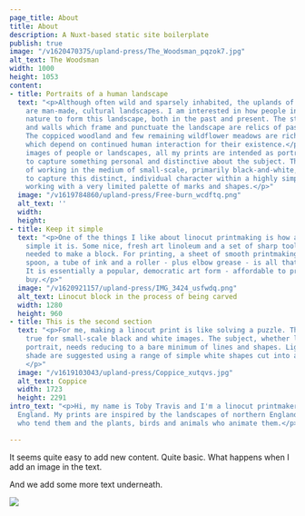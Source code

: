 ```yaml
---
page_title: About
title: About
description: A Nuxt-based static site boilerplate
publish: true
image: "/v1620470375/upland-press/The_Woodsman_pqzok7.jpg"
alt_text: The Woodsman
width: 1000
height: 1053
content:
- title: Portraits of a human landscape
  text: "<p>Although often wild and sparsely inhabited, the uplands of northern England
    are man-made, cultural landscapes. I am interested in how people interact with
    nature to form this landscape, both in the past and present. The stone-built barns
    and walls which frame and punctuate the landscape are relics of past human labour.
    The coppiced woodland and few remaining wildflower meadows are rich natural habitats
    which depend on continued human interaction for their existence.</p><p>Whether
    images of people or landscapes, all my prints are intended as portraits, an attempt
    to capture something personal and distinctive about the subject. The challenge
    of working in the medium of small-scale, primarily black-and-white, linocuts is
    to capture this distinct, individual character within a highly simplified form,
    working with a very limited palette of marks and shapes.</p>"
  image: "/v1619784860/upland-press/Free-burn_wcdftq.png"
  alt_text: ''
  width: 
  height: 
- title: Keep it simple
  text: "<p>One of the things I like about linocut printmaking is how accessible and
    simple it is. Some nice, fresh art linoleum and a set of sharp tools is all that's
    needed to make a block. For printing, a sheet of smooth printmaking paper, a wooden
    spoon, a tube of ink and a roller - plus elbow grease - is all that's required.
    It is essentially a popular, democratic art form - affordable to produce and to
    buy.</p>"
  image: "/v1620921157/upland-press/IMG_3424_usfwdq.png"
  alt_text: Linocut block in the process of being carved
  width: 1280
  height: 960
- title: This is the second section
  text: "<p>For me, making a linocut print is like solving a puzzle. This is particularly
    true for small-scale black and white images. The subject, whether landscape or
    portrait, needs reducing to a bare minimum of lines and shapes. Light, dark and
    shade are suggested using a range of simple white shapes cut into a dark background.
    </p>"
  image: "/v1619103043/upland-press/Coppice_xutqvs.jpg"
  alt_text: Coppice
  width: 1723
  height: 2291
intro_text: "<p>Hi, my name is Toby Travis and I'm a linocut printmaker based in Cumbria,
  England. My prints are inspired by the landscapes of northern England, the people
  who tend them and the plants, birds and animals who animate them.</p>"

---
```

It seems quite easy to add new content. Quite basic. What happens when I add an image in the text.

And we add some more text underneath.

![](/v1611949894/upland-press/6771F101-DF5A-43EC-A622-5C629C0FFC42_ipt3um.jpg)